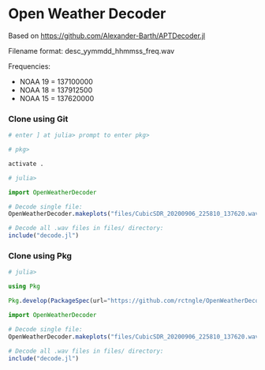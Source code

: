 # Open Weather Decoder

Based on https://github.com/Alexander-Barth/APTDecoder.jl

Filename format: desc_yymmdd_hhmmss_freq.wav

Frequencies:
- NOAA 19 = 137100000
- NOAA 18 = 137912500
- NOAA 15 = 137620000

### Clone using Git

```julia
# enter ] at julia> prompt to enter pkg>

# pkg>

activate .

# julia>

import OpenWeatherDecoder

# Decode single file:
OpenWeatherDecoder.makeplots("files/CubicSDR_20200906_225810_137620.wav","NOAA 15")

# Decode all .wav files in files/ directory:
include("decode.jl")
```

### Clone using Pkg

```julia
# julia>

using Pkg

Pkg.develop(PackageSpec(url="https://github.com/rctngle/OpenWeatherDecoder"))

import OpenWeatherDecoder

# Decode single file:
OpenWeatherDecoder.makeplots("files/CubicSDR_20200906_225810_137620.wav","NOAA 15")

# Decode all .wav files in files/ directory:
include("decode.jl")

```
